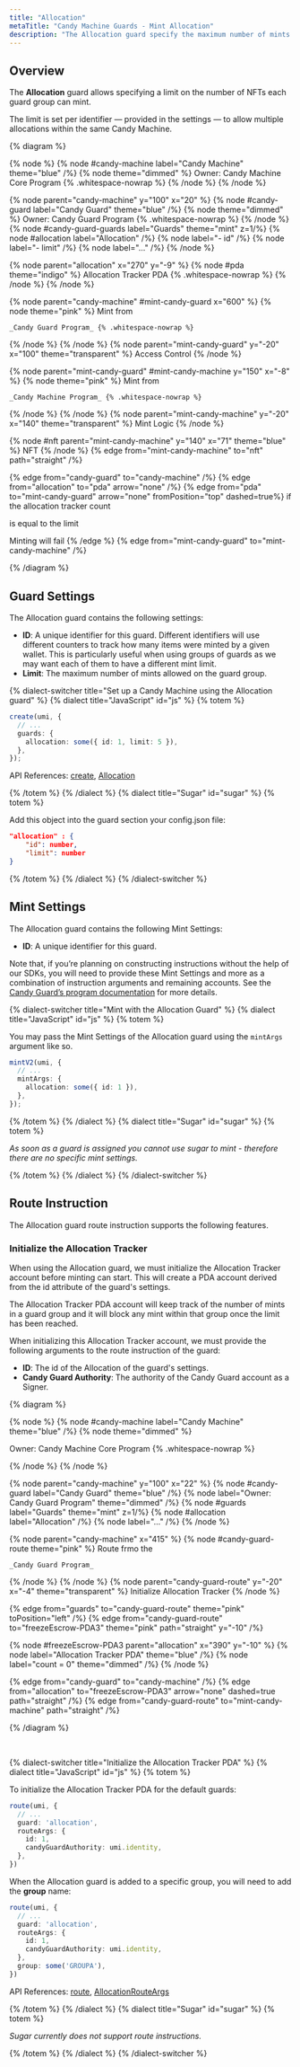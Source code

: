 ```yaml
---
title: "Allocation"
metaTitle: "Candy Machine Guards - Mint Allocation"
description: "The Allocation guard specify the maximum number of mints in a guard group."
---
```


## Overview

The **Allocation** guard allows specifying a limit on the number of NFTs each guard group can mint.

The limit is set per identifier — provided in the settings — to allow multiple allocations within the same Candy Machine.

{% diagram  %}

{% node %}
{% node #candy-machine label="Candy Machine" theme="blue" /%}
{% node theme="dimmed" %}
Owner: Candy Machine Core Program {% .whitespace-nowrap %}
{% /node %}
{% /node %}

{% node parent="candy-machine" y="100" x="20" %}
{% node #candy-guard label="Candy Guard" theme="blue" /%}
{% node theme="dimmed" %}
Owner: Candy Guard Program {% .whitespace-nowrap %}
{% /node %}
{% node #candy-guard-guards label="Guards" theme="mint" z=1/%}
{% node #allocation label="Allocation" /%}
{% node label="- id" /%}
{% node label="- limit" /%}
{% node label="..." /%}
{% /node %}

{% node parent="allocation" x="270" y="-9" %}
{% node #pda theme="indigo" %}
Allocation Tracker PDA {% .whitespace-nowrap %}
{% /node %}
{% /node %}

{% node parent="candy-machine" #mint-candy-guard x="600" %}
  {% node theme="pink" %}
    Mint from

    _Candy Guard Program_ {% .whitespace-nowrap %}
  {% /node %}
{% /node %}
{% node parent="mint-candy-guard" y="-20" x="100" theme="transparent" %}
  Access Control
{% /node %}

{% node parent="mint-candy-guard" #mint-candy-machine y="150" x="-8" %}
  {% node theme="pink" %}
    Mint from 
    
    _Candy Machine Program_ {% .whitespace-nowrap %}
  {% /node %}
{% /node %}
{% node parent="mint-candy-machine" y="-20" x="140" theme="transparent" %}
  Mint Logic
{% /node %}

{% node #nft parent="mint-candy-machine" y="140" x="71" theme="blue" %}
  NFT
{% /node %}
{% edge from="mint-candy-machine" to="nft" path="straight" /%}

{% edge from="candy-guard" to="candy-machine" /%}
{% edge from="allocation" to="pda" arrow="none" /%}
{% edge from="pda" to="mint-candy-guard" arrow="none" fromPosition="top" dashed=true%}
if the allocation tracker count 

is equal to the limit

Minting will fail
{% /edge %}
{% edge from="mint-candy-guard" to="mint-candy-machine" /%}


{% /diagram %}

## Guard Settings

The Allocation guard contains the following settings:

- **ID**: A unique identifier for this guard. Different identifiers will use different counters to track how many items were minted by a given wallet. This is particularly useful when using groups of guards as we may want each of them to have a different mint limit.
- **Limit**: The maximum number of mints allowed on the guard group.

{% dialect-switcher title="Set up a Candy Machine using the Allocation guard" %}
{% dialect title="JavaScript" id="js" %}
{% totem %}

```ts
create(umi, {
  // ...
  guards: {
    allocation: some({ id: 1, limit: 5 }),
  },
});
```

API References: [create](https://mpl-candy-machine-js-docs.vercel.app/functions/create.html), [Allocation](https://mpl-candy-machine-js-docs.vercel.app/types/Allocation.html)

{% /totem %}
{% /dialect %}
{% dialect title="Sugar" id="sugar" %}
{% totem %}

Add this object into the guard section your config.json file:

```json
"allocation" : {
    "id": number,
    "limit": number
}
```

{% /totem %}
{% /dialect %}
{% /dialect-switcher %}

## Mint Settings

The Allocation guard contains the following Mint Settings:

- **ID**: A unique identifier for this guard.

Note that, if you’re planning on constructing instructions without the help of our SDKs, you will need to provide these Mint Settings and more as a combination of instruction arguments and remaining accounts. See the [Candy Guard’s program documentation](https://github.com/metaplex-foundation/mpl-candy-machine/tree/main/programs/candy-guard#allocation) for more details.

{% dialect-switcher title="Mint with the Allocation Guard" %}
{% dialect title="JavaScript" id="js" %}
{% totem %}

You may pass the Mint Settings of the Allocation guard using the `mintArgs` argument like so.

```ts
mintV2(umi, {
  // ...
  mintArgs: {
    allocation: some({ id: 1 }),
  },
});
```

{% /totem %}
{% /dialect %}
{% dialect title="Sugar" id="sugar" %}
{% totem %}

_As soon as a guard is assigned you cannot use sugar to mint - therefore there are no specific mint settings._

{% /totem %}
{% /dialect %}
{% /dialect-switcher %}

## Route Instruction

The Allocation guard route instruction supports the following features.

### Initialize the Allocation Tracker

When using the Allocation guard, we must initialize the Allocation Tracker account before minting can start. This will create a PDA account derived from the id attribute of the guard's settings.

The Allocation Tracker PDA account will keep track of the number of mints in a guard group and it will block any mint within that group once the limit has been reached.

When initializing this Allocation Tracker account, we must provide the following arguments to the route instruction of the guard:

- **ID**: The id of the Allocation of the guard's settings.
- **Candy Guard Authority**: The authority of the Candy Guard account as a Signer.

{% diagram  %}

{% node %}
{% node #candy-machine label="Candy Machine" theme="blue" /%}
{% node theme="dimmed" %}

Owner: Candy Machine Core Program {% .whitespace-nowrap %}

{% /node %}
{% /node %}

{% node parent="candy-machine" y="100" x="22" %}
{% node #candy-guard label="Candy Guard" theme="blue" /%}
{% node label="Owner: Candy Guard Program" theme="dimmed" /%}
{% node #guards label="Guards" theme="mint" z=1/%}
{% node #allocation label="Allocation" /%}
{% node label="..." /%}
{% /node %}

{% node parent="candy-machine" x="415" %}
  {% node #candy-guard-route theme="pink" %}
    Route frmo the 
    
    _Candy Guard Program_
  {% /node %}
{% /node %}
{% node parent="candy-guard-route" y="-20" x="-4" theme="transparent" %}
  Initialize Allocation Tracker
{% /node %}

{% edge from="guards" to="candy-guard-route" theme="pink" toPosition="left" /%}
{% edge from="candy-guard-route" to="freezeEscrow-PDA3" theme="pink" path="straight" y="-10" /%}

{% node #freezeEscrow-PDA3 parent="allocation" x="390" y="-10" %}
{% node label="Allocation Tracker PDA" theme="blue" /%}
{% node label="count = 0" theme="dimmed" /%}
{% /node %}

{% edge from="candy-guard" to="candy-machine" /%}
{% edge from="allocation" to="freezeEscrow-PDA3" arrow="none" dashed=true path="straight" /%}
{% edge from="candy-guard-route" to="mint-candy-machine" path="straight" /%}

{% /diagram %}

‎

{% dialect-switcher title="Initialize the Allocation Tracker PDA" %}
{% dialect title="JavaScript" id="js" %}
{% totem %}

To initialize the Allocation Tracker PDA for the default guards:

```ts
route(umi, {
  // ...
  guard: 'allocation',
  routeArgs: {
    id: 1,
    candyGuardAuthority: umi.identity,
  },
})
```

When the Allocation guard is added to a specific group, you will need to add the **group** name:

```ts
route(umi, {
  // ...
  guard: 'allocation',
  routeArgs: {
    id: 1,
    candyGuardAuthority: umi.identity,
  },
  group: some('GROUPA'),
})
```

API References: [route](https://mpl-candy-machine-js-docs.vercel.app/functions/route.html), [AllocationRouteArgs](https://mpl-candy-machine-js-docs.vercel.app/types/AllocationRouteArgs.html)

{% /totem %}
{% /dialect %}
{% dialect title="Sugar" id="sugar" %}
{% totem %}

_Sugar currently does not support route instructions._

{% /totem %}
{% /dialect %}
{% /dialect-switcher %}
